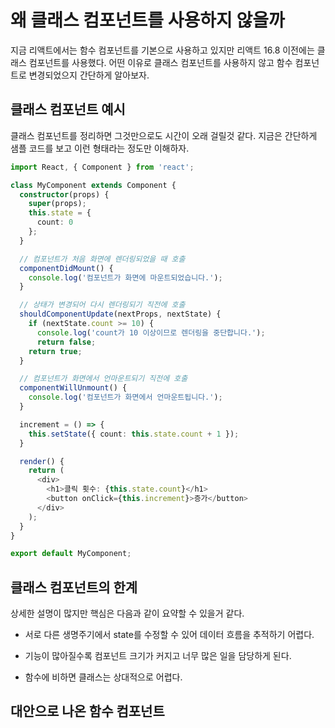 # 왜 클래스 컴포넌트를 사용하지 않을까

지금 리액트에서는 함수 컴포넌트를 기본으로 사용하고 있지만 리액트 16.8 이전에는 클래스 컴포넌트를 사용했다. 어떤 이유로 클래스 컴포넌트를 사용하지 않고 함수 컴포넌트로 변경되었으지 간단하게 알아보자.

## 클래스 컴포넌트 예시

클래스 컴포넌트를 정리하면 그것만으로도 시간이 오래 걸릴것 같다. 지금은 간단하게 샘플 코드를 보고 이런 형태라는 정도만 이해하자.

```typescript
import React, { Component } from 'react';

class MyComponent extends Component {
  constructor(props) {
    super(props);
    this.state = {
      count: 0
    };
  }

  // 컴포넌트가 처음 화면에 렌더링되었을 때 호출
  componentDidMount() {
    console.log('컴포넌트가 화면에 마운트되었습니다.');
  }

  // 상태가 변경되어 다시 렌더링되기 직전에 호출
  shouldComponentUpdate(nextProps, nextState) {
    if (nextState.count >= 10) {
      console.log('count가 10 이상이므로 렌더링을 중단합니다.');
      return false;
    return true; 
  }

  // 컴포넌트가 화면에서 언마운트되기 직전에 호출
  componentWillUnmount() {
    console.log('컴포넌트가 화면에서 언마운트됩니다.');
  }

  increment = () => {
    this.setState({ count: this.state.count + 1 });
  }

  render() {
    return (
      <div>
        <h1>클릭 횟수: {this.state.count}</h1>
        <button onClick={this.increment}>증가</button>
      </div>
    );
  }
}

export default MyComponent;
```

## 클래스 컴포넌트의 한계

상세한 설명이 많지만 핵심은 다음과 같이 요약할 수 있을거 같다.

* 서로 다른 생명주기에서 state를 수정할 수 있어 데이터 흐름을 추적하기 어렵다.

* 기능이 많아질수록 컴포넌트 크기가 커지고 너무 많은 일을 담당하게 된다.

* 함수에 비하면 클래스는 상대적으로 어렵다.

## 대안으로 나온 함수 컴포넌트
